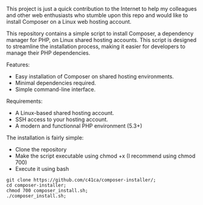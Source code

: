 This project is just a quick contribution to the Internet to help my colleagues and other web enthusiasts who stumble upon this repo and would like to install Composer on a Linux web hosting 
account.

This repository contains a simple script to install Composer, a dependency manager for PHP, on Linux shared hosting accounts. This script is designed to streamline the installation process, making 
it easier for developers to manage their PHP dependencies.  

Features:
 - Easy installation of Composer on shared hosting environments.
 - Minimal dependencies required.
 - Simple command-line interface.

Requirements:
 - A Linux-based shared hosting account.
 - SSH access to your hosting account.
 - A modern and functionnal PHP environment (5.3+)


The installation is fairly simple:
 - Clone the repository 
 - Make the script executable using chmod +x (I recommend using chmod 700) 
 - Execute it using bash
```
git clone https://github.com/c41ca/composer-installer/;
cd composer-installer;
chmod 700 composer_install.sh;
./composer_install.sh;
```
